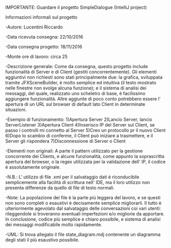 IMPORTANTE: Guardare il progetto SimpleDialogue (IntelliJ project)

Informazioni informali sul progetto

-Autore: Lucentini Riccardo

-Data ricevuta consegna: 22/10/2016

-Data consegna progetto: 18/11/2016

-Monte ore di lavoro: circa 25

-Descrizione generale: Come da consegna, questo progetto include funzionalità di Server e di Client (gestiti concorrentemente).
Gli elementi aggiuntivi non richiesti sono stati principalmente due: la grafica, sviluppata tramite JFXSceneBuilder, è molto semplice
ed intuitiva (il testo mostrato nelle finestre non svolge alcuna funzione); e il sistema di analisi dei messaggi, del quale, 
realizzato uno scheletro di base, è facilissimo aggiungere funzionalità. 
Altre aggiunte di poco conto potrebbero essere l' apertura di un URL sul browser di default lato Client in determinate situazioni.

-Esempio di funzionamento:
1)Apertura Server
2)Lancio Server, lancio ServerListener
3)Apertura Client
4)Inserisco IP del Server sul Client, se passo i controlli mi connetto al Server
5)Creo un protocollo pr il nuovo Client
6)Dopo lo scambio di conferme, il Client può iniziare a trasmettere, e il Server gli rispondera
7)Disconnessione di Server o Client

-Elementi non originali: A parte il pattern utilizzato per la gestione concorrente dei Clients, e alcune funzionalità, come appunto la
soprascritta apertura del browser, o la regex utilizzata per la validazione dell' IP, il codice è assolutamente originale.

-N.B.: L' utilizzo di file .xml per il salvataggio dati è riconducibile semplicemente alla facilità di scrittura nell' IDE, ma il loro 
utilizzo non presenta differenze da quello di file di testo normali. 

-Note: La popolazione dei file è la parte più leggera del lavoro, e se questi non sono completi o esaustivi è decisamente semplice 
migliorarli. Il tutto è ulteriormente agevolato dal salvataggio delle conversazioni coi vari utenti: rileggendole si troveranno
eventuali imperfezioni e/o migliorie da apportare.
In conclusione, codice più semplice e chiaro possibile, e sistema di analisi dei messaggi modificabile molto rapidamente.

-UML: Si trova allegato il file state_diagram.mdj contenente un diagramma degli stati il più esaustivo possibile.

